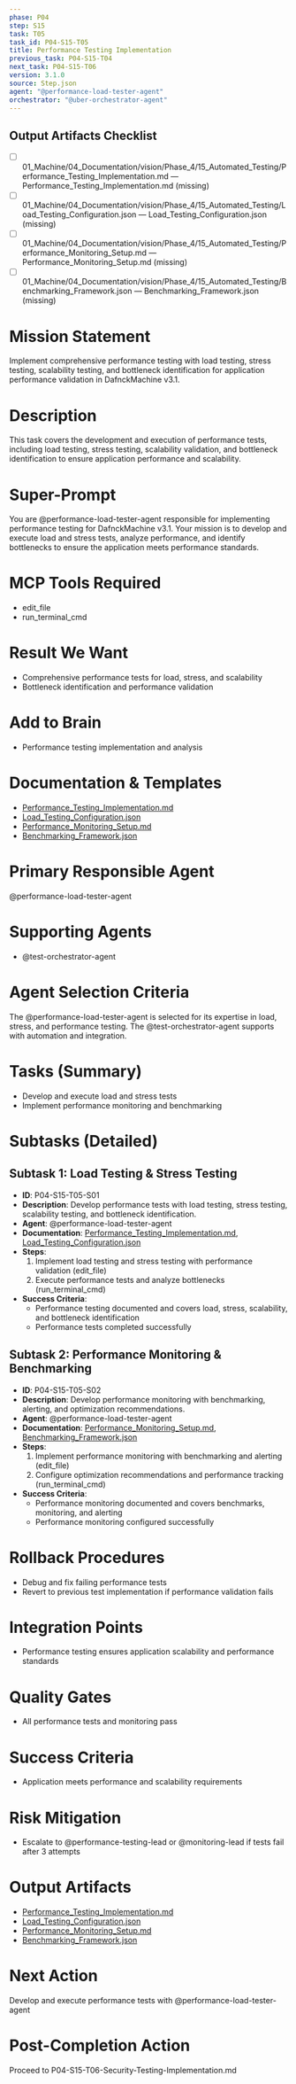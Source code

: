 ```yaml
---
phase: P04
step: S15
task: T05
task_id: P04-S15-T05
title: Performance Testing Implementation
previous_task: P04-S15-T04
next_task: P04-S15-T06
version: 3.1.0
source: Step.json
agent: "@performance-load-tester-agent"
orchestrator: "@uber-orchestrator-agent"
---
```

## Output Artifacts Checklist
- [ ] 01_Machine/04_Documentation/vision/Phase_4/15_Automated_Testing/Performance_Testing_Implementation.md — Performance_Testing_Implementation.md (missing)
- [ ] 01_Machine/04_Documentation/vision/Phase_4/15_Automated_Testing/Load_Testing_Configuration.json — Load_Testing_Configuration.json (missing)
- [ ] 01_Machine/04_Documentation/vision/Phase_4/15_Automated_Testing/Performance_Monitoring_Setup.md — Performance_Monitoring_Setup.md (missing)
- [ ] 01_Machine/04_Documentation/vision/Phase_4/15_Automated_Testing/Benchmarking_Framework.json — Benchmarking_Framework.json (missing)

# Mission Statement
Implement comprehensive performance testing with load testing, stress testing, scalability testing, and bottleneck identification for application performance validation in DafnckMachine v3.1.

# Description
This task covers the development and execution of performance tests, including load testing, stress testing, scalability validation, and bottleneck identification to ensure application performance and scalability.

# Super-Prompt
You are @performance-load-tester-agent responsible for implementing performance testing for DafnckMachine v3.1. Your mission is to develop and execute load and stress tests, analyze performance, and identify bottlenecks to ensure the application meets performance standards.

# MCP Tools Required
- edit_file
- run_terminal_cmd

# Result We Want
- Comprehensive performance tests for load, stress, and scalability
- Bottleneck identification and performance validation

# Add to Brain
- Performance testing implementation and analysis

# Documentation & Templates
- [Performance_Testing_Implementation.md](mdc:01_Machine/04_Documentation/vision/Phase_4/15_Automated_Testing/Performance_Testing_Implementation.md)
- [Load_Testing_Configuration.json](mdc:01_Machine/04_Documentation/vision/Phase_4/15_Automated_Testing/Load_Testing_Configuration.json)
- [Performance_Monitoring_Setup.md](mdc:01_Machine/04_Documentation/vision/Phase_4/15_Automated_Testing/Performance_Monitoring_Setup.md)
- [Benchmarking_Framework.json](mdc:01_Machine/04_Documentation/vision/Phase_4/15_Automated_Testing/Benchmarking_Framework.json)

# Primary Responsible Agent
@performance-load-tester-agent

# Supporting Agents
- @test-orchestrator-agent

# Agent Selection Criteria
The @performance-load-tester-agent is selected for its expertise in load, stress, and performance testing. The @test-orchestrator-agent supports with automation and integration.

# Tasks (Summary)
- Develop and execute load and stress tests
- Implement performance monitoring and benchmarking

# Subtasks (Detailed)
## Subtask 1: Load Testing & Stress Testing
- **ID**: P04-S15-T05-S01
- **Description**: Develop performance tests with load testing, stress testing, scalability testing, and bottleneck identification.
- **Agent**: @performance-load-tester-agent
- **Documentation**: [Performance_Testing_Implementation.md](mdc:01_Machine/04_Documentation/vision/Phase_4/15_Automated_Testing/Performance_Testing_Implementation.md), [Load_Testing_Configuration.json](mdc:01_Machine/04_Documentation/vision/Phase_4/15_Automated_Testing/Load_Testing_Configuration.json)
- **Steps**:
    1. Implement load testing and stress testing with performance validation (edit_file)
    2. Execute performance tests and analyze bottlenecks (run_terminal_cmd)
- **Success Criteria**:
    - Performance testing documented and covers load, stress, scalability, and bottleneck identification
    - Performance tests completed successfully

## Subtask 2: Performance Monitoring & Benchmarking
- **ID**: P04-S15-T05-S02
- **Description**: Develop performance monitoring with benchmarking, alerting, and optimization recommendations.
- **Agent**: @performance-load-tester-agent
- **Documentation**: [Performance_Monitoring_Setup.md](mdc:01_Machine/04_Documentation/vision/Phase_4/15_Automated_Testing/Performance_Monitoring_Setup.md), [Benchmarking_Framework.json](mdc:01_Machine/04_Documentation/vision/Phase_4/15_Automated_Testing/Benchmarking_Framework.json)
- **Steps**:
    1. Implement performance monitoring with benchmarking and alerting (edit_file)
    2. Configure optimization recommendations and performance tracking (run_terminal_cmd)
- **Success Criteria**:
    - Performance monitoring documented and covers benchmarks, monitoring, and alerting
    - Performance monitoring configured successfully

# Rollback Procedures
- Debug and fix failing performance tests
- Revert to previous test implementation if performance validation fails

# Integration Points
- Performance testing ensures application scalability and performance standards

# Quality Gates
- All performance tests and monitoring pass

# Success Criteria
- Application meets performance and scalability requirements

# Risk Mitigation
- Escalate to @performance-testing-lead or @monitoring-lead if tests fail after 3 attempts

# Output Artifacts
- [Performance_Testing_Implementation.md](mdc:01_Machine/04_Documentation/vision/Phase_4/15_Automated_Testing/Performance_Testing_Implementation.md)
- [Load_Testing_Configuration.json](mdc:01_Machine/04_Documentation/vision/Phase_4/15_Automated_Testing/Load_Testing_Configuration.json)
- [Performance_Monitoring_Setup.md](mdc:01_Machine/04_Documentation/vision/Phase_4/15_Automated_Testing/Performance_Monitoring_Setup.md)
- [Benchmarking_Framework.json](mdc:01_Machine/04_Documentation/vision/Phase_4/15_Automated_Testing/Benchmarking_Framework.json)

# Next Action
Develop and execute performance tests with @performance-load-tester-agent

# Post-Completion Action
Proceed to P04-S15-T06-Security-Testing-Implementation.md 
